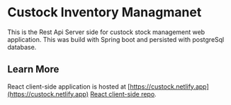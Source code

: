 # Custock Inventory Managmanet

This is the Rest Api Server side for custock stock management web application.
This was build with Spring boot and persisted with postgreSql database.

## Learn More

React client-side application is hosted at [https://custock.netlify.app](https://custock.netlify.app)
[React client-side repo](https://github.com/ofoe-fiergbor/custock-react-client).


